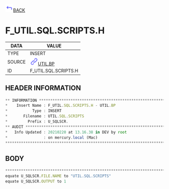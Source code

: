 <img src="../.resources/themes/unicons-line-6563ff/corner-up-left-alt.svg" alt="BACK" width="25" />[BACK](../DOCS/UTIL.BP.md)  
# F_UTIL.SQL.SCRIPTS.H  
|DATA|VALUE|
| --- | --- |
|TYPE|INSERT|
|SOURCE|<img src="../.resources/themes/unicons-line-6563ff/link.svg" alt="UTIL.BP" width="25" />[UTIL.BP](../DOCS/UTIL.BP.md)|
|ID|F_UTIL.SQL.SCRIPTS.H|
    
    
## HEADER INFORMATION  
```javascript
** INFORMATION ****************************************************************
*    Insert Name : F_UTIL.SQL.SCRIPTS.H - UTIL.BP
*           Type : INSERT
*       Filename : UTIL.SQL.SCRIPTS
*         Prefix : U_SQLSCR.
** AUDIT **********************************************************************
*   Info Updated : 20210220 at 13.16.38 in DEV by root
*                : on mercury.local (Mac)
*******************************************************************************
```
## BODY  
```javascript
*******************************************************************************
equate U_SQLSCR.FILE.NAME to "UTIL.SQL.SCRIPTS"
equate U_SQLSCR.OUTPUT to 1
```

